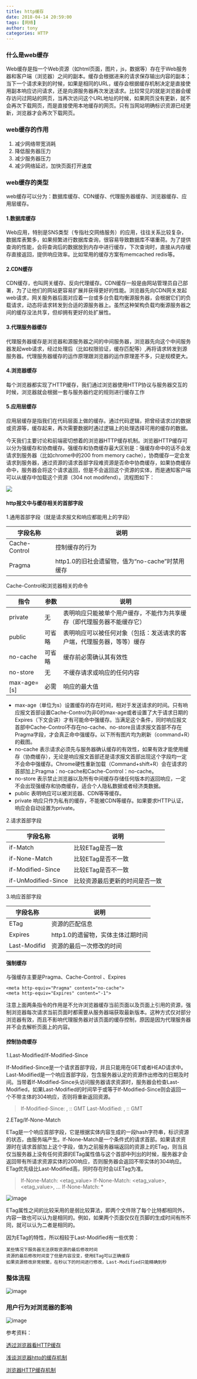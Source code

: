 ```yaml
---
title: http缓存
date: 2018-04-14 20:59:00
tags: [网络]
author: tony
categories: HTTP
---
```


### **什么是web缓存**

Web缓存是指一个Web资源（如html页面，图片，js，数据等）存在于Web服务器和客户端（浏览器）之间的副本。缓存会根据进来的请求保存输出内容的副本；当下一个请求来到的时候，如果是相同的URL，缓存会根据缓存机制决定是直接使用副本响应访问请求，还是向源服务器再次发送请求。比较常见的就是浏览器会缓存访问过网站的网页，当再次访问这个URL地址的时候，如果网页没有更新，就不会再次下载网页，而是直接使用本地缓存的网页。只有当网站明确标识资源已经更新，浏览器才会再次下载网页。

### **web缓存的作用**

1. 减少网络带宽消耗
1. 降低服务器压力
1. 减少服务器压力
1. 减少网络延迟，加快页面打开速度

<!-- more -->

### **web缓存的类型**

web缓存可以分为：数据库缓存、CDN缓存、代理服务器缓存、浏览器缓存、应用层缓存。

#### 1.数据库缓存

   Web应用，特别是SNS类型（专指社交网络服务）的应用，往往关系比较复杂，数据库表繁多，如果频繁进行数据库查询，很容易导致数据库不堪重荷。为了提供查询的性能，会将查询后的数据放到内存中进行缓存，下次查询时，直接从内存缓存直接返回，提供响应效率。比如常用的缓存方案有memcached redis等。 

#### 2.CDN缓存

  CDN缓存，也叫网关缓存、反向代理缓存。CDN缓存一般是由网站管理员自己部署，为了让他们的网站更容易扩展并获得更好的性能。浏览器先向CDN网关发起web请求，网关服务器后面对应着一台或多台负载均衡源服务器，会根据它们的负载请求，动态将请求转发到合适的源服务器上。虽然这种架构负载均衡源服务器之间的缓存没法共享，但却拥有更好的处扩展性。
  
#### 3.代理服务器缓存

  代理服务器缓存是浏览器和源服务器之间的中间服务器，浏览器先向这个中间服务器发起web请求，经过处理后（比如权限验证，缓存匹配等）,再将请求转发到源服务器。代理服务器缓存的运作原理跟浏览器的运作原理差不多，只是规模更大。

#### 4.浏览器缓存

  每个浏览器都实现了HTTP缓存，我们通过浏览器使用HTTP协议与服务器交互的时候，浏览器就会根据一套与服务器约定的规则进行缓存工作

#### 5.应用层缓存

  应用层缓存是指我们在代码层面上做的缓存。通过代码逻辑，把曾经请求过的数据或资源等，缓存起来，再次需要数据时通过逻辑上的处理选择可用的缓存的数据。

今天我们主要讨论和前端密切想着的浏览器HTTP缓存机制。浏览器HTTP缓存可以分为强缓存和协商缓存。强缓存和协商缓存最大区别是：强缓存命中的话不会发请求到服务器（比如chrome中的200 from memory cache），协商缓存一定会发请求到服务器，通过资源的请求首部字段难资源是否命中协商缓存，如果协商缓存命中，服务器会将这个请求返回，但是不会返回这个资源的实体，而是通知客户端可以从缓存中加载这个资源（304 not modifend）。流程图如下：

![](/images/2018-04-14-http-cache/161233e63a84f043.png)

#### http报文中与缓存相关的首部字段

1.通用首部字段（就是请求报文和响应都能用上的字段）


字段名称| 说明
---|---
Cache-Control |控制缓存的行为
Pragma |http1.0的旧社会遗留物，值为“no-cache”时禁用缓存

Cache-Control和浏览器相关的命令


指令 | 参数 | 说明
---|---|---
private | 无 | 表明响应只能被单个用户缓存，不能作为共享缓存（即代理服务器不能缓存它）
public | 可省略 |表明响应可以被任何对象（包括：发送请求的客户端，代理服务器，等等）缓存
no-cache | 可省略 |缓存前必需确认其有效性
no-store | 无 |不缓存请求或响应的任何内容
max-age=[s] | 必需 |响应的最大值

- max-age（单位为s）设置缓存的存在时间，相对于发送请求的时间。只有响应报文首部设置Cache-Control为非0的max-age或者设置了大于请求日期的Expires（下文会讲）才有可能命中强缓存。当满足这个条件，同时响应报文首部中Cache-Control不存在no-cache、no-store且请求报文首部不存在Pragma字段，才会真正命中强缓存。以下所有图片均为刷新（command+R）的截图。
- no-cache  表示请求必须先与服务器确认缓存的有效性，如果有效才能使用缓存（协商缓存），无论是响应报文首部还是请求报文首部出现这个字段均一定不会命中强缓存。Chrome硬性重新加载（Command+shift+R）会在请求的首部加上Pragma：no-cache和Cache-Control：no-cache。
- no-store  表示禁止浏览器以及所有中间缓存存储任何版本的返回响应，一定不会出现强缓存和协商缓存，适合个人隐私数据或者经济类数据。
- public 表明响应可以被浏览器、CDN等等缓存。
- private 响应只作为私有的缓存，不能被CDN等缓存。如果要求HTTP认证，响应会自动设置为private。


2.请求首部字段

字段名称 | 说明
---|---
if-Match | 比较ETag是否一致
if-None-Match | 比较ETag是否不一致
if-Modified-Since | 比较ETag是否不一致
if-UnModified-Since | 比较资源最后更新的时间是否一致

3.响应首部字段

字段名称 | 说明
---|---
ETag | 资源的匹配信息
Expires | http1.0的遗留物，实体主体过期时间
Last-Modifid | 资源的最后一次修改的时间



#### 强制缓存

与强缓存主要是Pragma、Cache-Control 、Expires

```
<meta http-equiv="Pragma" content="no-cache">
<meta http-equiv="Expires" content="-1">
```
注意上面两条指令的作用是不允许浏览器缓存当前页面以及页面上引用的资源，强制浏览器每次请求当前页面时都需要从服务器端获取最新版本。这种方式仅对部分浏览器有效，而且不影响代理服务器对该页面的缓存控制，原因是因为代理服务器并不会去解析页面上的内容。

#### 控制协商缓存

1.Last-Modified/If-Modified-Since

If-Modified-Since是一个请求首部字段，并且只能用在GET或者HEAD请求中。Last-Modified是一个响应首部字段，包含服务器认定的资源作出修改的日期及时间。当带着If-Modified-Since头访问服务器请求资源时，服务器会检查Last-Modified，如果Last-Modified的时间早于或等于If-Modified-Since则会返回一个不带主体的304响应，否则将重新返回资源。

> If-Modified-Since: , :: GMT Last-Modified: , :: GMT


2.ETag/If-None-Match 

ETag是一个响应首部字段，它是根据实体内容生成的一段hash字符串，标识资源的状态，由服务端产生。If-None-Match是一个条件式的请求首部。如果请求资源时在请求首部加上这个字段，值为之前服务器端返回的资源上的ETag，则当且仅当服务器上没有任何资源的ETag属性值与这个首部中列出的时候，服务器才会返回带有所请求资源实体的200响应，否则服务器会返回不带实体的304响应。ETag优先级比Last-Modified高，同时存在时会以ETag为准。

> If-None-Match: <etag_value> If-None-Match: <etag_value>, <etag_value>, … If-None-Match: *

![image](/images/2018-04-14-http-cache/161233e63a97e53e.png)

> 
ETag属性之间的比较采用的是弱比较算法，即两个文件除了每个比特都相同外，内容一致也可以认为是相同的。例如，如果两个页面仅仅在页脚的生成时间有所不同，就可以认为二者是相同的。

因为ETag的特性，所以相较于Last-Modified有一些优势：


```
某些情况下服务器无法获取资源的最后修改时间
资源的最后修改时间变了但是内容没变，使用ETag可以正确缓存
如果资源修改非常频繁，在秒以下的时间进行修改，Last-Modified只能精确到秒
```

### 整体流程

![image](/images/2018-04-14-http-cache/161233e6685e5e73.png)

### 用户行为对浏览器的影响

![image](/images/2018-04-14-http-cache/181722532916918.png)

参考资料：

[透过浏览器看HTTP缓存](http://www.cnblogs.com/skylar/p/browser-http-caching.html)

[浅谈浏览器http的缓存机制](http://www.cnblogs.com/vajoy/p/5341664.html)

[浏览器HTTP缓存机制](https://juejin.im/post/5a673af06fb9a01c927ed880)
